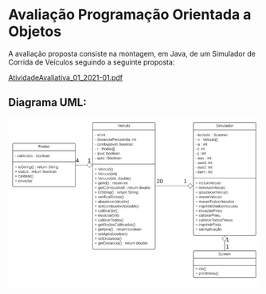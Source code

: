 # Avaliação Programação Orientada a Objetos

A avaliação proposta consiste na montagem, em Java, de um Simulador de Corrida de Veículos seguindo a seguinte proposta:

 [AtividadeAvaliativa_01_2021-01.pdf](Avaliação\AtividadeAvaliativa_01_2021-01.pdf) 

## 

## Diagrama UML:

![UML](https://github.com/LuizKramer/UTFPR/blob/dfdbdaa6fe3f4a6af561553e7b2f96f0e926d542/Disciplinas/Programa%C3%A7%C3%A3o%20Orientada%20a%20Objetos/Avalia%C3%A7%C3%A3o/UML.png)

